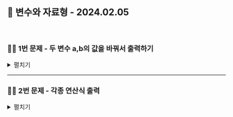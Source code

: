 ## 📘 변수와 자료형 - 2024.02.05

<br>

### 👨‍💻 1번 문제 - 두 변수 a,b의 값을 바꿔서 출력하기

<details>
<summary>펼치기</summary>

<br>

### 풀이

```js
let a = 1
let b = 2;
console.log(a, b)

a = a ^ b // 0001 XOR 0010 = 0011 (값 : 3)
b = a ^ b // 0011 XOR 0010 = 0001 (값 : 1)
a = a ^ b// 0011 XOR 0001 = 0010 (값 : 2)
console.log(a, b)
```

<br>

### 풀이 방법

- XOR 비트 연산은 두 비트가 다르면 1, 같으면 0을 반환합니다.
- 위 연산을 하나씩 풀어보면,
- `a = a ^ b` = 0001, 0010 을 비트연산하면 0011이 되어 처음 a = a ^ b의 값은 3(0011) 이 됩니다.
- `b = a ^ b` = 0010, 0011 을 비트연산하면 0001로 b의 값은 1이 됩니다.
- `a = a ^ b` = 0011, 0001 을 비트연산하면 0010으로 다시 2가 됩니다.

</details>

---

### 👨‍💻 2번 문제 - 각종 연산식 출력

<details>
<summary>펼치기</summary>

<br>

### 풀이

```js
console.log('========== 산술 연산자 ==========')
console.log(`20 + 30 = ${20 + 30}`)
console.log(`"20" + "30" = ${"20" + "30"}`)
console.log(`"Hello + "" + 2021 = ${"Hello" + "" + 2021}`)
console.log(`1 + 2 * 3 = ${1 + 2 * 3}`)
console.log(`(1 + 3) ** 2 = ${(1 + 3) ** 2}`)
console.log(`1 / 0 = ${1 / 0}`)
console.log(`6 % 2 = ${6 % 2}`)
console.log(`7.5 % 2 = ${7.5 % 2}`)

console.log('\n')

console.log('========== 동등성 & 동일성 ==========')
console.log(`5 == 5 = ${5 == 5}`)
console.log(`5 === 5 = ${5 === 5}`)
console.log(`5 == "5" = ${5 == "5"}`)
console.log(`5 === "5" = ${5 === "5"}`)

console.log('\n')

console.log('========== 논리 연산자 (Boolean) ==========')
console.log(`5 != 5.0 = ${5 != 5.0}`)
console.log(`5 !== 5.0 = ${5 !== 5.0}`)
console.log(`"true" === true = ${"true" === true}`)
console.log(`5 <= 5.0 = ${5 <= 5.0}`)
console.log(`5 >= 5 = ${5 >= 5}`)
console.log(`true || true = ${true || true}`)
console.log(`true || false = ${true || false}`)
console.log(`true && true = ${true && true}`)
console.log(`true && false = ${true && false}`)
console.log(`!true = ${!true}`)
console.log(`!false = ${!false}`)
```

<br>

### 출력값

```
========== 산술 연산자 ==========
20 + 30 = 50
"20" + "30" = 2030
"Hello + "" + 2021 = Hello2021
1 + 2 * 3 = 7
(1 + 3) ** 2 = 16
1 / 0 = Infinity
6 % 2 = 0
7.5 % 2 = 1.5


========== 동등성 & 동일성 ==========
5 == 5 = true
5 === 5 = true
5 == "5" = true
5 === "5" = false


========== 논리 연산자 (Boolean) ==========
5 != 5.0 = false
5 !== 5.0 = false
"true" === true = false
5 <= 5.0 = true
5 >= 5 = true
true || true = true
true || false = true
true && true = true
true && false = false
!true = false
!false = true
```

<br>

> **동등성 & 동일성 이란?**

**== 연산 (동등성)**

- 연산은 단순히 피연산자의 **값**이 같은지만 확인합니다.
- 만약 타입이 다른 5 와 "5"를 연산하면 두 연산자를 내부적으로 같은 Type으로 변환 후 비교를 수행합니다.
- 그래서 5 == "5"는 내부적으로 문자열 5를 숫자 5로 타입 변환을 수행하기 때문에 5 == 5 같은 값에 대해 True가 나오게 됩니다.
 
<br>

**=== 연산 (동일성)**
- 이 연산은 피연산자의 값과 Type이 모두 같은지 엄격하게 비교하고, 타입이 다르면 False를 반환하며, 내부적으로 타입 변환을 하지 않습니다.
- 그래서 5 === "5" 는 타입이 string과 number로 다르기 때문에 False가 반환됩니다.

</details>